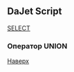 ## DaJet Script

[SELECT](https://github.com/zhichkin/dajet/tree/main/doc/dajet-script/databases/select/README.md)

### Оператор UNION



[Наверх](#оператор-union)